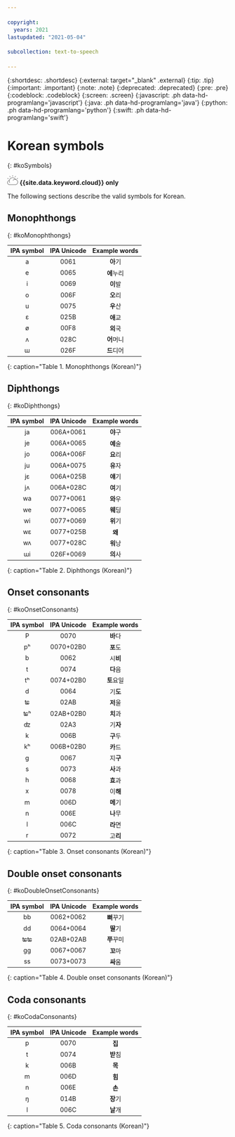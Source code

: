 ```yaml
---

copyright:
  years: 2021
lastupdated: "2021-05-04"

subcollection: text-to-speech

---
```


{:shortdesc: .shortdesc}
{:external: target="_blank" .external}
{:tip: .tip}
{:important: .important}
{:note: .note}
{:deprecated: .deprecated}
{:pre: .pre}
{:codeblock: .codeblock}
{:screen: .screen}
{:javascript: .ph data-hd-programlang='javascript'}
{:java: .ph data-hd-programlang='java'}
{:python: .ph data-hd-programlang='python'}
{:swift: .ph data-hd-programlang='swift'}

# Korean symbols
{: #koSymbols}

![IBM Cloud only](images/ibm-cloud.png) **{{site.data.keyword.cloud}} only**

The following sections describe the valid symbols for Korean.

## Monophthongs
{: #koMonophthongs}

| IPA symbol | IPA Unicode | Example words |
|:----------:|:-----------:|:-------------:|
| a | 0061 | **&#50500;**&#44592; |
| e | 0065 | **&#50640;**&#45572;&#47532; |
| i | 0069 | **&#51060;**&#48156; |
| o | 006F | **&#50724;**&#47532; |
| u | 0075 | **&#50864;**&#49328; |
| &#603; | 025B | **&#50528;**&#44368; |
| &#248; | 00F8 | **&#50808;**&#44397; |
| &#652; | 028C | **&#50612;**&#47672;&#45768; |
| &#623; | 026F | **&#46300;**&#46356;&#50612; |
{: caption="Table 1. Monophthongs (Korean)"}

## Diphthongs
{: #koDiphthongs}

| IPA symbol | IPA Unicode | Example words |
|:----------:|:-----------:|:-------------:|
| ja | 006A+0061 | **&#50556;**&#44396; |
| je | 006A+0065 | **&#50696;**&#49696; |
| jo | 006A+006F | **&#50836;**&#47532; |
| ju | 006A+0075 | **&#50976;**&#51088; |
| j&#603; | 006A+025B | **&#50584;**&#44592; |
| j&#652; | 006A+028C | **&#50668;**&#44592; |
| wa | 0077+0061 | **&#50752;**&#50864; |
| we | 0077+0065 | **&#50920;**&#46377; |
| wi | 0077+0069 | **&#50948;**&#44592; |
| w&#603; | 0077+025B | **&#50780;** |
| w&#652; | 0077+028C | **&#50892;**&#45229; |
| &#623;i | 026F+0069 | **&#51032;**&#49324; |
{: caption="Table 2. Diphthongs (Korean)"}

## Onset consonants
{: #koOnsetConsonants}

| IPA symbol | IPA Unicode | Example words |
|:----------:|:-----------:|:-------------:|
| P | 0070 | **&#48148;**&#45796; |
| &#112;&#688; | 0070+02B0 | **&#54252;**&#46020; |
| b | 0062 | &#49884;**&#48708;** |
| t | 0074 | **&#45796;**&#51020; |
| &#116;&#688; | 0074+02B0 | **&#53664;**&#50836;&#51068; |
| d | 0064 | &#44592;**&#46020;** |
| &#680; | 02AB | **&#51200;**&#50872; |
| &#680;&#688; | 02AB+02B0 | **&#52824;**&#44284; |
| &#675; | 02A3 | &#44592;**&#51088;** |
| k | 006B | **&#44396;**&#46160; |
| &#107;&#688; | 006B+02B0 | **&#52852;**&#46300; |
| g | 0067 | &#51648;**&#44396;** |
| s | 0073 | **&#49324;**&#44284; |
| h | 0068 | **&#54952;**&#44284; |
| x | 0078 | &#51060;**&#54644;** |
| m | 006D | **&#47700;**&#44592; |
| n | 006E | **&#45208;**&#47924; |
| l | 006C | **&#46972;**&#47732; |
| r | 0072 | &#44256;**&#47532;** |
{: caption="Table 3. Onset consonants (Korean)"}

## Double onset consonants
{: #koDoubleOnsetConsonants}

| IPA symbol | IPA Unicode | Example words |
|:----------:|:-----------:|:-------------:|
| bb | 0062+0062 | **&#48848;**&#44984;&#44592; |
| dd | 0064+0064 | **&#46392;**&#44592; |
| &#680;&#680; | 02AB+02AB | **&#52040;**&#44984;&#48120; |
| gg | 0067+0067 | **&#44844;**&#47560; |
| ss | 0073+0073 | **&#49912;**&#50880; |
{: caption="Table 4. Double onset consonants (Korean)"}

## Coda consonants
{: #koCodaConsonants}

| IPA symbol | IPA Unicode | Example words |
|:----------:|:-----------:|:-------------:|
| p | 0070 | **&#51665;** |
| t | 0074 | **&#48155;**&#52840; |
| k | 006B | **&#47785;** |
| m | 006D | **&#55192;** |
| n | 006E | **&#49552;** |
| &#331; | 014B | **&#51109;**&#44592; |
| l | 006C | **&#45216;**&#44060; |
{: caption="Table 5. Coda consonants (Korean)"}
